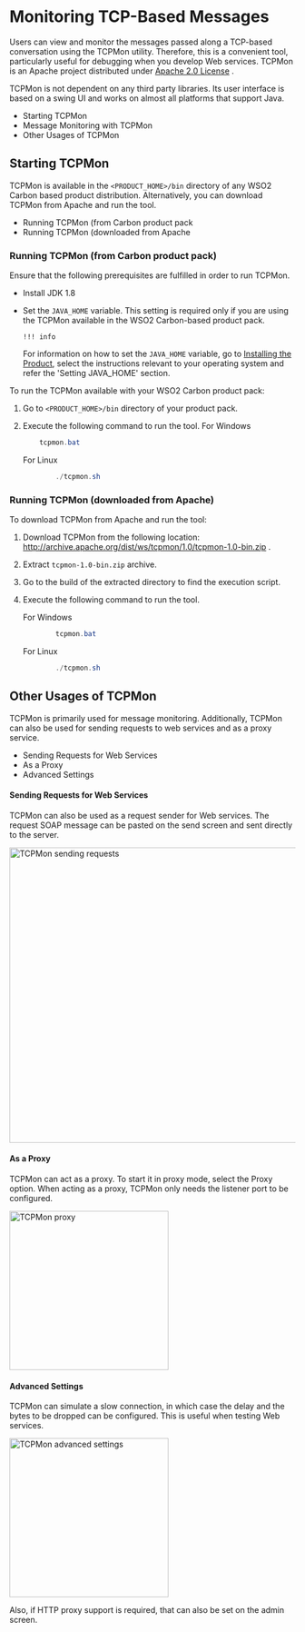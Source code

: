 # Monitoring TCP-Based Messages

Users can view and monitor the messages passed along a TCP-based conversation using the TCPMon utility. Therefore, this is a convenient tool, particularly useful for debugging when you develop Web services. TCPMon is an Apache project distributed under [Apache 2.0 License](http://www.apache.org/licenses/LICENSE-2.0.html) .

TCPMon is not dependent on any third party libraries. Its user interface is based on a swing UI and works on almost all platforms that support Java.

-   Starting TCPMon
-   Message Monitoring with TCPMon
-   Other Usages of TCPMon

## Starting TCPMon

TCPMon is available in the `<PRODUCT_HOME>/bin` directory of any WSO2 Carbon based product distribution. Alternatively, you can download TCPMon from Apache and run the tool.

-   Running TCPMon (from Carbon product pack
-   Running TCPMon (downloaded from Apache

### Running TCPMon (from Carbon product pack)

Ensure that the following prerequisites are fulfilled in order to run TCPMon.

-   Install JDK 1.8
-   Set the `JAVA_HOME` variable. This setting is required only if you are using the TCPMon available in the WSO2 Carbon-based product pack.

        !!! info
    For information on how to set the `JAVA_HOME` variable, go to [Installing the Product]({{base_path}}/install-and-setup/install/installing-the-product/installing-api-m-runtime/), select the instructions relevant to your operating system and refer the 'Setting JAVA\_HOME' section.


To run the TCPMon available with your WSO2 Carbon product pack:

1.  Go to `<PRODUCT_HOME>/bin` directory of your product pack.
2.  Execute the following command to run the tool.
    For Windows

    ``` java
        tcpmon.bat
    ```

    For Linux

    ``` java
            ./tcpmon.sh
    ```

### Running TCPMon (downloaded from Apache)

To download TCPMon from Apache and run the tool:

1.  Download TCPMon from the following location: <http://archive.apache.org/dist/ws/tcpmon/1.0/tcpmon-1.0-bin.zip> .
2.  Extract `tcpmon-1.0-bin.zip` archive.
3.  Go to the build of the extracted directory to find the execution script.
4.  Execute the following command to run the tool.

    For Windows

    ``` java
            tcpmon.bat
    ```

    For Linux

    ``` java
            ./tcpmon.sh
    ```

## Other Usages of TCPMon

TCPMon is primarily used for message monitoring. Additionally, TCPMon can also be used for sending requests to web services and as a proxy service.

-   Sending Requests for Web Services
-   As a Proxy
-   Advanced Settings

#### Sending Requests for Web Services

TCPMon can also be used as a request sender for Web services. The request SOAP message can be pasted on the send screen and sent directly to the server.

<a href="{{base_path}}/assets/img/administer/tcpmon_screen4.png"><img src="{{base_path}}/assets/img/administer/tcpmon_screen4.png" alt="TCPMon sending requests" name="TCPMon sending requests" width="520"></a>

#### As a Proxy

TCPMon can act as a proxy. To start it in proxy mode, select the Proxy option. When acting as a proxy, TCPMon only needs the listener port to be configured.

<a href="{{base_path}}/assets/img/administer/tcpmon_screen5.png"><img src="{{base_path}}/assets/img/administer/tcpmon_screen5.png" alt="TCPMon proxy" name="TCPMon proxy" width="280"></a>

#### Advanced Settings

TCPMon can simulate a slow connection, in which case the delay and the bytes to be dropped can be configured. This is useful when testing Web services.

<a href="{{base_path}}/assets/img/administer/tcpmon_screen6.png"><img src="{{base_path}}/assets/img/administer/tcpmon_screen6.png" alt="TCPMon advanced settings" name="TCPMon advanced settings" width="280"></a>

Also, if HTTP proxy support is required, that can also be set on the admin screen.

